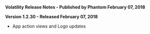 **Volatility Release Notes - Published by Phantom February 07, 2018**


**Version 1.2.30 - Released February 07, 2018**

* App action views and Logo updates
